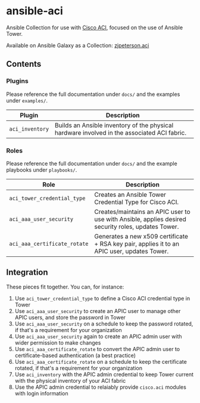 # ansible-aci
Ansible Collection for use with [Cisco ACI](https://www.cisco.com/c/en/us/solutions/data-center-virtualization/application-centric-infrastructure/index.html), focused on the use of Ansible Tower.

Available on Ansible Galaxy as a Collection: [zjpeterson.aci](https://galaxy.ansible.com/zjpeterson/aci)

## Contents

### Plugins

Please reference the full documentation under `docs/` and the examples under `examples/`.

| Plugin          | Description                                                                                 |
| --------------- | ------------------------------------------------------------------------------------------- |
| `aci_inventory` | Builds an Ansible inventory of the physical hardware involved in the associated ACI fabric. |

### Roles

Please reference the full documentation under `docs/` and the example playbooks under `playbooks/`.

| Role                         | Description                                                                                        |
| ---------------------------- | -------------------------------------------------------------------------------------------------- |
| `aci_tower_credential_type`  | Creates an Ansible Tower Credential Type for Cisco ACI.                                            |
| `aci_aaa_user_security`      | Creates/maintains an APIC user to use with Ansible, applies desired security roles, updates Tower. |
| `aci_aaa_certificate_rotate` | Generates a new x509 certificate + RSA key pair, applies it to an APIC user, updates Tower.        |

## Integration

These pieces fit together. You can, for instance:

1. Use `aci_tower_credential_type` to define a Cisco ACI credential type in Tower
2. Use `aci_aaa_user_security` to create an APIC user to manage other APIC users, and store the password in Tower
3. Use `aci_aaa_user_security` on a schedule to keep the password rotated, if that's a requirement for your organization
4. Use `aci_aaa_user_security` again to create an APIC admin user with wider permission to make changes
5. Use `aci_aaa_certificate_rotate` to convert the APIC admin user to certificate-based authentication (a best practice)
6. Use `aci_aaa_certificate_rotate` on a schedule to keep the certificate rotated, if that's a requirement for your organization
7. Use `aci_inventory` with the APIC admin credential to keep Tower current with the physical inventory of your ACI fabric
8. Use the APIC admin credential to relaiably provide `cisco.aci` modules with login information
